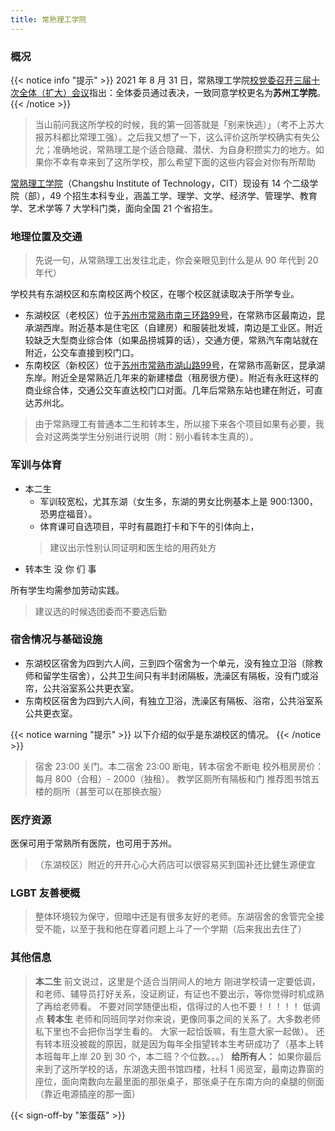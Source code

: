 ```yaml
---
title: 常熟理工学院
---
```


### 概况

{{< notice info "提示" >}}
2021 年 8 月 31 日，常熟理工学院[校党委召开三届十次全体（扩大）会议](https://news.cslg.edu.cn/index/read/id/90127)指出：全体委员通过表决，一致同意学校更名为**苏州工学院**。
{{< /notice >}}
</p>

> 当山前问我这所学校的时候，我的第一回答就是「别来快逃）」（考不上苏大报苏科都比常理工强）。之后我又想了一下，这么评价这所学校确实有失公允；准确地说，常熟理工是个适合隐藏、潜伏、为自身积攒实力的地方。如果你不幸有幸来到了这所学校，那么希望下面的这些内容会对你有所帮助

[常熟理工学院](https://www.cslg.edu.cn)（Changshu Institute of Technology，CIT）现设有 14 个二级学院（部），49 个招生本科专业，涵盖工学、理学、文学、经济学、管理学、教育学、艺术学等 7 大学科门类，面向全国 21 个省招生。

### 地理位置及交通

> 先说一句，从常熟理工出发往北走，你会亲眼见到什么是从 90 年代到 20 年代）
<!--从哪个校区？-->

学校共有东湖校区和东南校区两个校区，在哪个校区就读取决于所学专业。

- 东湖校区（老校区）位于[苏州市常熟市南三环路99号](https://amap.com/place/B020001KNV)，在常熟市区最南边，昆承湖西岸。附近基本是住宅区（自建房）和服装批发城，南边是工业区。附近较缺乏大型商业综合体（如果品捞城算的话），交通方便，常熟汽车南站就在附近，公交车直接到校门口。
- 东南校区（新校区）位于[苏州市常熟市湖山路99号](https://amap.com/place/B020017D9W)，在常熟市高新区，昆承湖东岸。附近全是常熟近几年来的新建楼盘（租房很方便）。附近有永旺这样的商业综合体，交通公交车直达校门口对面。几年后常熟东站也建在附近，可直达苏州北。

> 由于常熟理工有普通本二生和转本生，所以接下来各个项目如果有必要，我会对这两类学生分别进行说明（附：别小看转本生真的）。

### 军训与体育

- 本二生
  - 军训较宽松，尤其东湖（女生多，东湖的男女比例基本上是 900:1300，恐男症福音）。
  - 体育课可自选项目，平时有晨跑打卡和下午的引体向上，
  > 建议出示性别认同证明和医生给的用药处方
- 转本生
  没 你 们 事

所有学生均需参加劳动实践。

> 建议选的时候选团委而不要选后勤

### 宿舍情况与基础设施

- 东湖校区宿舍为四到六人间，三到四个宿舍为一个单元，没有独立卫浴（除教师和留学生宿舍），公共卫生间只有半封闭隔板，洗澡区有隔板，没有门或浴帘，公共浴室系公共更衣室。
- 东南校区宿舍为四到六人间，有独立卫浴，洗澡区有隔板、浴帘，公共浴室系公共更衣室。

{{< notice warning "提示" >}}
以下介绍的似乎是东湖校区的情况。
{{< /notice >}}
</p>

<!--以下在说哪个校区，还是均为如此？至少不会两个校区的图书馆五层厕所恰好都值得推荐吧-->
> 宿舍 23:00 关门。本二宿舍 23:00 断电，转本宿舍不断电
校外租房房价：每月 800（合租）- 2000（独租）。
教学区厕所有隔板和门
推荐图书馆五楼的厕所（甚至可以在那换衣服）

### 医疗资源

医保可用于常熟所有医院，也可用于苏州。

> （东湖校区）附近的开开心心大药店可以很容易买到国补还比健生源便宜

### LGBT 友善梗概

> 整体环境较为保守，但暗中还是有很多友好的老师。东湖宿舍的舍管完全接受不能，以至于我和他在穿着问题上斗了一个学期（后来我出去住了）

### 其他信息

> **本二生**
前文说过，这里是个适合当阴间人的地方
刚进学校请一定要低调，和老师、辅导员打好关系，没证刷证，有证也不要出示，等你觉得时机成熟了再给老师看。
不要对同学随便出柜，信得过的人也不要！！！！！
低调点
> **转本生**
老师和同班同学对你来说，更像同事之间的关系了。大多数老师私下里也不会把你当学生看的。
大家一起恰饭嘛，有生意大家一起做）。
还有转本班没被裁的原因，就是因为每年全指望转本生考研成功了（基本上转本班每年上岸 20 到 30 个，本二班？个位数。。。）
> **给所有人：**
如果你最后来到了这所学校的话，东湖逸夫图书馆四楼，社科 1 阅览室，最南边靠窗的座位，面向南数向左最里面的那张桌子，那张桌子在东南方向的桌腿的侧面（靠近电源插座的那一面）

{{< sign-off-by "笨蛋菇" >}}
